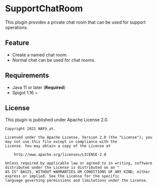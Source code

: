 # SupportChatRoom

This plugin provides a private chat room that can be used for support operations.

## Feature

- Create a named chat room.
- Normal chat can be used for chat rooms.

## Requirements

- Java 11 or later (**Required**)
- Spigot 1.16 ~

## License

This plugin is published under Apache License 2.0.

    Copyright 2021 NAFU_at.
    
    Licensed under the Apache License, Version 2.0 (the "License"); you may not use this file except in compliance with the
    License. You may obtain a copy of the License at
    
        http://www.apache.org/licenses/LICENSE-2.0
    
    Unless required by applicable law or agreed to in writing, software distributed under the License is distributed on an "
    AS IS" BASIS, WITHOUT WARRANTIES OR CONDITIONS OF ANY KIND, either express or implied. See the License for the specific
    language governing permissions and limitations under the License.
